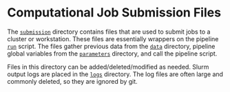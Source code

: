 # Computational Job Submission Files

The [`submission`](./../submission) directory contains files that are used to submit jobs to a cluster or workstation.
These files are essentially wrappers on the pipeline [`run`](./../scripts/run) script.
The files gather previous data from the [`data`](./../data) directory, pipeline global variables from the [`parameters`](./../parameters) directory, and call the pipeline script.

Files in this directory can be added/deleted/modified as needed.
Slurm output logs are placed in the [`logs`](./logs) directory.
The log files are often large and commonly deleted, so they are ignored by git.
